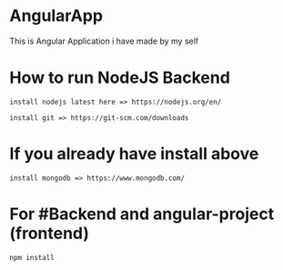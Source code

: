 # AngularApp
This is Angular Application i have made by my self

# How to run NodeJS Backend
<pre><code>install nodejs latest here => https://nodejs.org/en/</code></pre>
<pre><code>install git => https://git-scm.com/downloads</code></pre>

# If you already have install above
<pre><code>install mongodb => https://www.mongodb.com/</code></pre>

# For #Backend and angular-project (frontend)
<pre><code>npm install</code></pre>
